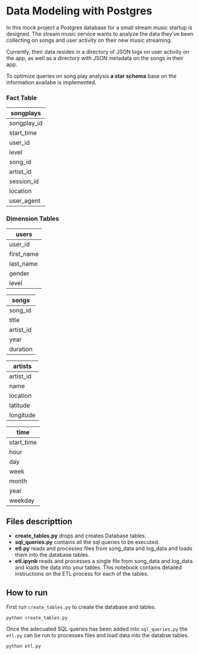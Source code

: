 # Data Modeling with Postgres

In this mock project a Postgres database for a small stream music startup is designed. The stream music service wants to analyze the data they've been collecting on songs and user activity on their new music streaming.

Currently, their data resides in a directory of JSON logs on user activity on the app, as well as a directory with JSON metadata on the songs in their app.

To optimize queries on song play analysis **a star schema** base on the information availabe is implemented.

### Fact Table

| **songplays** |
|--------------|
|  songplay_id |
|  start_time |
|  user_id |
| level |
| song_id |
| artist_id |
| session_id |
| location |
| user_agent |

### Dimension Tables

| **users** |
|-----------|
| user_id |
| first_name |
| last_name |
| gender |
| level |


| **songs** |
|-------------|
| song_id |
| title |
| artist_id |
| year |
| duration |

| **artists** |
|-------------|
| artist_id |
| name |
| location |
| latitude |
| longitude |

| **time** |
|----------|
| start_time |
| hour |
| day |
| week |
| month |
| year |
| weekday |


## Files descripttion
- **create_tables.py** drops and creates Database tables.
- **sql_queries.py** contains all the sql queries to be executed.
- **etl.py** reads and processes files from song_data and log_data and loads them into the database tables.
- **etl.ipynb** reads and processes a single file from song_data and log_data and loads the data into your tables. This notebook contains detailed instructions on the ETL process for each of the tables.


## How to run

First run ```create_tables.py``` to create the database and tables.

```
python create_tables.py
```

Once the adecuated SQL queries has been added into ```sql_queries.py``` the ```etl.py``` can be run to processes files and load data into the databse tables.

```
python etl.py
```